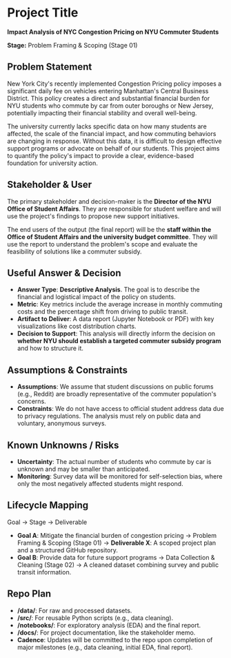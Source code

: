 # Project Title
**Impact Analysis of NYC Congestion Pricing on NYU Commuter Students**

**Stage:** Problem Framing & Scoping (Stage 01)

## Problem Statement
New York City's recently implemented Congestion Pricing policy imposes a significant daily fee on vehicles entering Manhattan's Central Business District. This policy creates a direct and substantial financial burden for NYU students who commute by car from outer boroughs or New Jersey, potentially impacting their financial stability and overall well-being.

The university currently lacks specific data on how many students are affected, the scale of the financial impact, and how commuting behaviors are changing in response. Without this data, it is difficult to design effective support programs or advocate on behalf of our students. This project aims to quantify the policy's impact to provide a clear, evidence-based foundation for university action.

## Stakeholder & User
The primary stakeholder and decision-maker is the **Director of the NYU Office of Student Affairs**. They are responsible for student welfare and will use the project's findings to propose new support initiatives.

The end users of the output (the final report) will be the **staff within the Office of Student Affairs and the university budget committee**. They will use the report to understand the problem's scope and evaluate the feasibility of solutions like a commuter subsidy.

## Useful Answer & Decision
- **Answer Type**: **Descriptive Analysis**. The goal is to describe the financial and logistical impact of the policy on students.
- **Metric**: Key metrics include the average increase in monthly commuting costs and the percentage shift from driving to public transit.
- **Artifact to Deliver**: A data report (Jupyter Notebook or PDF) with key visualizations like cost distribution charts.
- **Decision to Support**: This analysis will directly inform the decision on **whether NYU should establish a targeted commuter subsidy program** and how to structure it.

## Assumptions & Constraints
- **Assumptions**: We assume that student discussions on public forums (e.g., Reddit) are broadly representative of the commuter population's concerns.
- **Constraints**: We do not have access to official student address data due to privacy regulations. The analysis must rely on public data and voluntary, anonymous surveys.

## Known Unknowns / Risks
- **Uncertainty**: The actual number of students who commute by car is unknown and may be smaller than anticipated.
- **Monitoring**: Survey data will be monitored for self-selection bias, where only the most negatively affected students might respond.

## Lifecycle Mapping
Goal → Stage → Deliverable
- **Goal A**: Mitigate the financial burden of congestion pricing → Problem Framing & Scoping (Stage 01) → **Deliverable X**: A scoped project plan and a structured GitHub repository.
- **Goal B**: Provide data for future support programs → Data Collection & Cleaning (Stage 02) → A cleaned dataset combining survey and public transit information.

## Repo Plan
- **/data/**: For raw and processed datasets.
- **/src/**: For reusable Python scripts (e.g., data cleaning).
- **/notebooks/**: For exploratory analysis (EDA) and the final report.
- **/docs/**: For project documentation, like the stakeholder memo.
- **Cadence**: Updates will be committed to the repo upon completion of major milestones (e.g., data cleaning, initial EDA, final report).